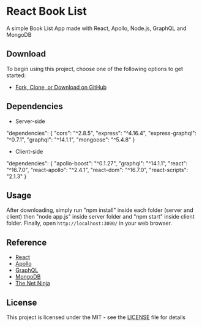 # React Book List

A simple Book List App made with React, Apollo, Node.js, GraphQL and MongoDB

## Download

To begin using this project, choose one of the following options to get started:
* [Fork, Clone, or Download on GitHub](https://github.com/vilarjp/react-book-list)

## Dependencies

* Server-side

"dependencies": {
  "cors": "^2.8.5",
  "express": "^4.16.4",
  "express-graphql": "^0.7.1",
  "graphql": "^14.1.1",
  "mongoose": "^5.4.8"
}

* Client-side

"dependencies": {
  "apollo-boost": "^0.1.27",
  "graphql": "^14.1.1",
  "react": "^16.7.0",
  "react-apollo": "^2.4.1",
  "react-dom": "^16.7.0",
  "react-scripts": "2.1.3"
}

## Usage

After downloading, simply run "npm install" inside each folder (server and client) then "node app.js" inside server folder and "npm start" inside client folder. Finally, open `http://localhost:3000/` in your web browser.

## Reference

* [React](https://reactjs.org/)
* [Apollo](https://www.apollographql.com/)
* [GraphQL](https://graphql.org/)
* [MongoDB](https://www.mongodb.com/)
* [The Net Ninja](https://www.youtube.com/channel/UCW5YeuERMmlnqo4oq8vwUpg)

## License

This project is licensed under the MIT - see the [LICENSE](LICENSE) file for details

